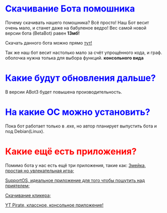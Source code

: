 <h1 style="color: blue;">Скачивание Бота помошника</h1>


Почему скачивать нашего помошника? Всё просто! Наш Бот весит очень мало, и станет даже на бабуленое ведро! Вес самой новой версии бота (BetaBot) равен <strong>13мб!</strong> 

Скачать данного бота можно прямо <a href="https://files.dp.ua/ru/VevA5zm3x" target="_blank">тут!</a>

Так же наш бот весит настолько мало за счёт упрощённого кода, и граф. оболочка нужна толька для выбора функций. <strong>консольного вида</strong>
<img scr="SBot.png">

<h1 style="color: blue">Какие будут обновления дальше?</h1>

В версии ABot3 будет повышена производительность.<strong></strong> 

<h1 style="color: blue">На какие ОС можно установить?</h1>

Пока бот работает только в .exe, но автор планирует выпустить бота и под Debian(Linux). 

<h1 style="color: red">Какие ещё есть приложения?</h1>

Помимо бота у нас есть ещё три приложения, такие как:
<a href="https://drive.google.com/file/d/1Fn4x6Ff_q0xkeiYYLVWZ_1HrSutGuYkT/view?usp=sharing" target="_blank" target="_blank">Змейка, простая но увлекательная игра;</a>

<a href="https://drive.google.com/file/d/1BR0eKGRuVEYQv48hWl4Dnz-9HsOc-voo/view" target="_blank" target="_blank">SupportOS, идеальное приложение для того чтобы пошутить над приятелем; </a>

<a href="https://drive.google.com/file/d/1_6o3TNvrDc5JAarT1lslg5JIKrDgi0W8/view?usp=sharing" target="_blank" target="_blank"> Скачивание кликера; </a>

<a href="https://drive.google.com/file/d/1Zgs-s4NZ6odf6v1_w8KNaiSQ1dXaGQAp/view?usp=sharing" target="_blank"
target="_blank"> YT Pirate, классное, консольное приложение! <a/>  
